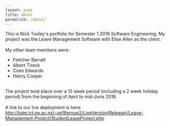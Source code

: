 ```yaml
---
layout: page
title: About
permalink: /about/
---
```


This is Nick Tooley's portfolio for Semester 1 2018 Software Engineering. My project was the Leave Management Software with Elise Allen as the client.<br /><br />
My other team members were:<br />
 - Fletcher Barratt<br />
 - Albert Tireck<br />
 - Coen Edwards<br />
 - Henry Cooper<br /><br />
 
 The project took place over a 13 week period (including a 2 week holiday period) from the beginning of April to mid-June 2018.<br /><br />
 A link to our live deployment is here:<br /> <a href="http://kate.ict.op.ac.nz/~se18group2/LiveVersion(Release)/Leave-Management-Project/StudentLeaveProject.php">http://kate.ict.op.ac.nz/~se18group2/LiveVersion(Release)/Leave-Management-Project/StudentLeaveProject.php</a>
